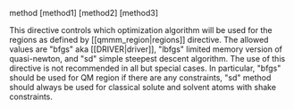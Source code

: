  method   [method1]  [method2]  [method3]

This directive controls which optimization algorithm will be used for the regions as defined by [[qmmm_region|regions]] directive. The allowed values are "bfgs" aka [[DRIVER|driver]], "lbfgs" limited memory version of quasi-newton, and "sd" simple steepest descent algorithm. The use of this directive is not recommended in all but special cases. In particular, 
"bfgs" should be used for QM region if there are any constraints, "sd" method should always be used for classical solute and solvent atoms with shake constraints.
